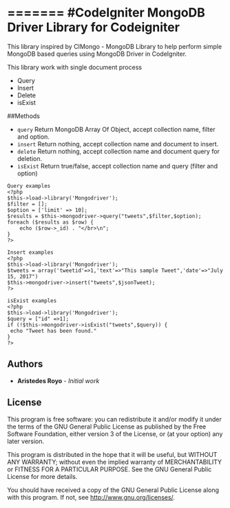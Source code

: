 =======
#CodeIgniter MongoDB Driver Library for Codeigniter
=======

This library inspired by CIMongo - MongoDB Library to help perform simple MongoDB based queries using MongoDB Driver in CodeIgniter.

This library work with single document process
* Query
* Insert
* Delete
* isExist

##Methods
* `query` Return MongoDB Array Of Object, accept collection name, filter and option.
* `insert` Return nothing, accept collection name and document to insert.
* `delete` Return nothing, accept collection name and document query for deletion.
* `isExist` Return true/false, accept collection name and query (filter and option)

```
Query examples
<?php
$this->load->library('Mongodriver');
$filter = [];
$option = ['limit' => 10];
$results = $this->mongodriver->query("tweets",$filter,$option);
foreach ($results as $row) {
	echo ($row->_id) . "</br>\n";
}
?>
```

```
Insert examples
<?php
$this->load->library('Mongodriver');
$tweets = array('tweetid'=>1,'text'=>"This sample Tweet",'date'=>"July 15, 2017")
$this->mongodriver->insert("tweets",$jsonTweet);
?>
```

```
isExist examples
<?php
$this->load->library('Mongodriver');
$query = ["id" =>1];
if (!$this->mongodriver->isExist("tweets",$query)) {
 echo "Tweet has been found."
}
?>
```

## Authors

* **Aristedes Royo** - *Initial work* 

## License

This program is free software: you can redistribute it and/or modify
it under the terms of the GNU General Public License as published by
the Free Software Foundation, either version 3 of the License, or
(at your option) any later version.

This program is distributed in the hope that it will be useful,
but WITHOUT ANY WARRANTY; without even the implied warranty of
MERCHANTABILITY or FITNESS FOR A PARTICULAR PURPOSE.  See the
GNU General Public License for more details.

You should have received a copy of the GNU General Public License
along with this program.  If not, see <http://www.gnu.org/licenses/>.
